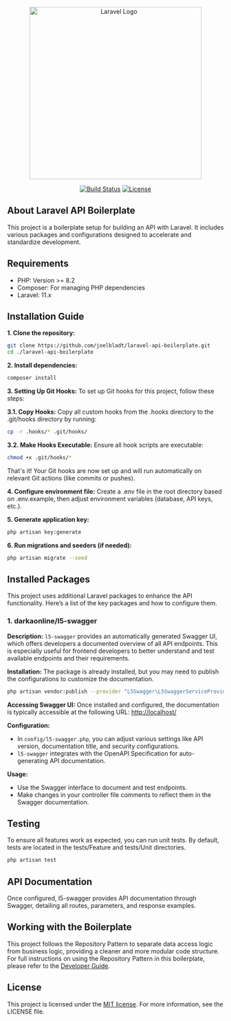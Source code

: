 <p align="center"><a href="https://laravel.com" target="_blank"><img src="https://raw.githubusercontent.com/laravel/art/master/logo-lockup/5%20SVG/2%20CMYK/1%20Full%20Color/laravel-logolockup-cmyk-red.svg" width="400" alt="Laravel Logo"></a></p>

<p align="center">
<a href="https://github.com/joelbladt/laravel-api-boilerplate/actions"><img src="https://github.com/joelbladt/laravel-api-boilerplate/workflows/tests/badge.svg" alt="Build Status"></a>
<a href="https://github.com/joelbladt/laravel-api-boilerplate/blob/main/LICENSE.md"><img src="https://img.shields.io/github/license/joelbladt/laravel-api-boilerplate" alt="License"></a>

</p>

## About Laravel API Boilerplate

This project is a boilerplate setup for building an API with Laravel. It includes various packages and configurations designed to accelerate and standardize development.

## Requirements

- PHP: Version >= 8.2
- Composer: For managing PHP dependencies
- Laravel: 11.x

## Installation Guide

**1. Clone the repository:**
```bash
git clone https://github.com/joelbladt/laravel-api-boilerplate.git
cd ./laravel-api-boilerplate
```

**2. Install dependencies:**
```bash
composer install
```

**3. Setting Up Git Hooks:** To set up Git hooks for this project, follow these steps:

**3.1. Copy Hooks:** Copy all custom hooks from the .hooks directory to the .git/hooks directory by running:
```bash
cp -r .hooks/* .git/hooks/
```

**3.2. Make Hooks Executable:** Ensure all hook scripts are executable:
```bash
chmod +x .git/hooks/*
```
That's it! Your Git hooks are now set up and will run automatically on relevant Git actions (like commits or pushes).

**4. Configure environment file:** Create a .env file in the root directory based on .env.example, then adjust environment variables (database, API keys, etc.).

**5. Generate application key:**
```bash
php artisan key:generate
```

**6. Run migrations and seeders (if needed):**
```bash
php artisan migrate --seed
```

## Installed Packages

This project uses additional Laravel packages to enhance the API functionality. Here’s a list of the key packages and how to configure them.

### 1. darkaonline/l5-swagger
**Description:** `l5-swagger` provides an automatically generated Swagger UI, which offers developers a documented overview of all API endpoints. This is especially useful for frontend developers to better understand and test available endpoints and their requirements.

**Installation:** The package is already installed, but you may need to publish the configurations to customize the documentation.
```bash
php artisan vendor:publish --provider "L5Swagger\L5SwaggerServiceProvider"
```

**Accessing Swagger UI:** Once installed and configured, the documentation is typically accessible at the following URL: [http://localhost/](http://localhost/)

**Configuration:**

- In `config/l5-swagger.php`, you can adjust various settings like API version, documentation title, and security configurations.
- `l5-swagger` integrates with the OpenAPI Specification for auto-generating API documentation.

**Usage:**

- Use the Swagger interface to document and test endpoints.
- Make changes in your controller file comments to reflect them in the Swagger documentation.


## Testing

To ensure all features work as expected, you can run unit tests. By default, tests are located in the tests/Feature and tests/Unit directories.

```bash
php artisan test
```

## API Documentation

Once configured, l5-swagger provides API documentation through Swagger, detailing all routes, parameters, and response examples.

## Working with the Boilerplate

This project follows the Repository Pattern to separate data access logic from business logic, providing a cleaner and more modular code structure. For full instructions on using the Repository Pattern in this boilerplate, please refer to the [Developer Guide](GUIDE.md).

## License
This project is licensed under the [MIT license](https://opensource.org/licenses/MIT). For more information, see the LICENSE file.
